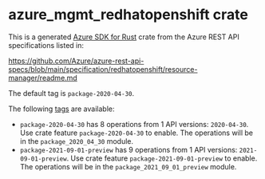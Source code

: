 # azure_mgmt_redhatopenshift crate

This is a generated [Azure SDK for Rust](https://github.com/Azure/azure-sdk-for-rust) crate from the Azure REST API specifications listed in:

https://github.com/Azure/azure-rest-api-specs/blob/main/specification/redhatopenshift/resource-manager/readme.md

The default tag is `package-2020-04-30`.

The following [tags](https://github.com/Azure/azure-sdk-for-rust/blob/main/services/tags.md) are available:

- `package-2020-04-30` has 8 operations from 1 API versions: `2020-04-30`. Use crate feature `package-2020-04-30` to enable. The operations will be in the `package_2020_04_30` module.
- `package-2021-09-01-preview` has 9 operations from 1 API versions: `2021-09-01-preview`. Use crate feature `package-2021-09-01-preview` to enable. The operations will be in the `package_2021_09_01_preview` module.